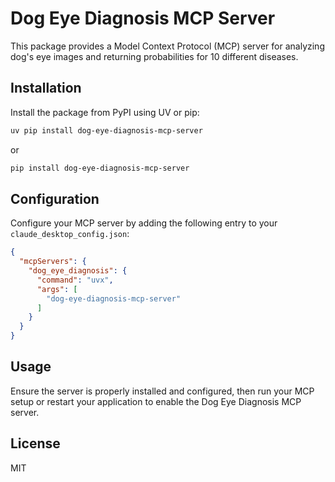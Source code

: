 # Dog Eye Diagnosis MCP Server

This package provides a Model Context Protocol (MCP) server for analyzing dog's eye images and returning probabilities for 10 different diseases.

## Installation

Install the package from PyPI using UV or pip:

```bash
uv pip install dog-eye-diagnosis-mcp-server
```

or

```bash
pip install dog-eye-diagnosis-mcp-server
```

## Configuration

Configure your MCP server by adding the following entry to your `claude_desktop_config.json`:

```json
{
  "mcpServers": {
    "dog_eye_diagnosis": {
      "command": "uvx",
      "args": [
        "dog-eye-diagnosis-mcp-server"
      ]
    }
  }
}
```

## Usage

Ensure the server is properly installed and configured, then run your MCP setup or restart your application to enable the Dog Eye Diagnosis MCP server.

## License

MIT
